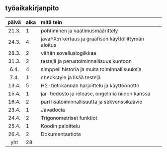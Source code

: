 ## työaikakirjanpito

| päivä | aika | mitä tein  |
| :----:|:-----| :-----|
| 21.3. | 1    | pohtiminen ja vaatimusmäärittely |
| 24.3. | 4    | javaFX:n kertaus ja graafisen käyttöliittymän aloitus |
| 28.3. | 2    | vähän sovelluslogiikkaa |
| 31.3. | 2    | testejä ja perustoiminnallisuus kuntoon |
| 6.4.  | 4    | simppeli historia ja muita toiminnallisuuksia |
| 7.4.  | 1    | checkstyle ja lisää testejä |
| 13.4. | 5    | H2-tietokannan harjoittelu ja käyttöönotto |
| 15.4. | 1    | jar-tiedosto ja release, ongelmia niiden kanssa |
| 16.4. | 2    | pari lisätoiminnallisuutta ja sekvenssikaavio |
| 23.4. | 1    | Javadocia |
| 24.4. | 2    | Trigonometriset funktiot |
| 25.4. | 1    | Koodin paloittelu |
| 26.4. | 2    | Dokumentaatiota |
| yht   | 28   | | 

